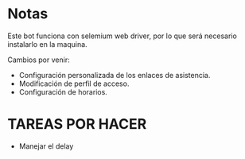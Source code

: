 # Notas

Este bot funciona con selemium web driver, por lo que será necesario instalarlo en la maquina.

Cambios por venir:
- Configuración personalizada de los enlaces de asistencia.
- Modificación de perfil de acceso.
- Configuración de horarios.

# TAREAS POR HACER
- Manejar el delay
